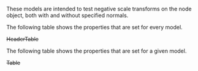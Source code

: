 These models are intended to test negative scale transforms on the node object, both with and without specified normals.  

The following table shows the properties that are set for every model.  

~~HeaderTable~~

The following table shows the properties that are set for a given model.  

~~Table~~ 
